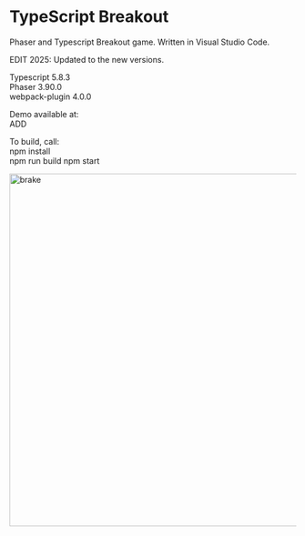 # TypeScript Breakout
Phaser and Typescript Breakout game. Written in Visual Studio Code.

EDIT 2025: Updated to the new versions.

Typescript 5.8.3<br />
Phaser 3.90.0<br />
webpack-plugin 4.0.0

Demo available at:<br />
ADD

To build, call: <br />
npm install<br />
npm run build
npm start

<img width="821" height="620" alt="brake" src="https://github.com/user-attachments/assets/c926e8d1-2cd4-413b-8957-df7ee12ecc62" />
